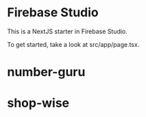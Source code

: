 # Firebase Studio

This is a NextJS starter in Firebase Studio.

To get started, take a look at src/app/page.tsx.
# number-guru
# shop-wise
